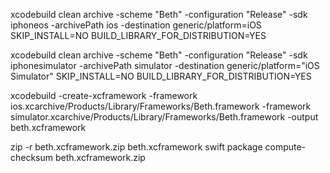 

xcodebuild clean archive -scheme "Beth" -configuration "Release" -sdk iphoneos -archivePath ios -destination generic/platform=iOS SKIP_INSTALL=NO BUILD_LIBRARY_FOR_DISTRIBUTION=YES

xcodebuild clean archive -scheme "Beth" -configuration "Release" -sdk iphonesimulator -archivePath simulator -destination generic/platform="iOS Simulator" SKIP_INSTALL=NO BUILD_LIBRARY_FOR_DISTRIBUTION=YES



xcodebuild -create-xcframework -framework ios.xcarchive/Products/Library/Frameworks/Beth.framework -framework simulator.xcarchive/Products/Library/Frameworks/Beth.framework -output beth.xcframework


zip -r beth.xcframework.zip beth.xcframework
swift package compute-checksum beth.xcframework.zip
